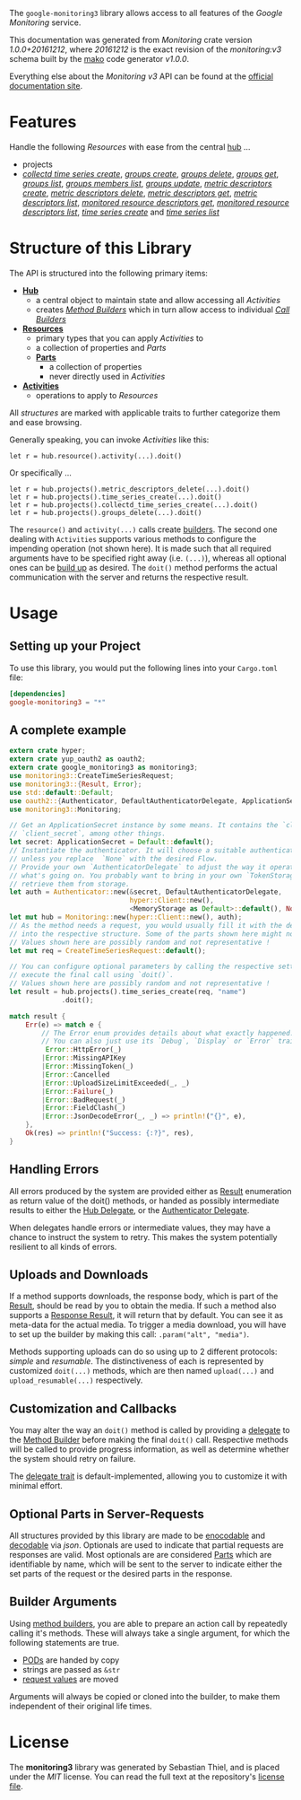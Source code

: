 <!---
DO NOT EDIT !
This file was generated automatically from 'src/mako/api/README.md.mako'
DO NOT EDIT !
-->
The `google-monitoring3` library allows access to all features of the *Google Monitoring* service.

This documentation was generated from *Monitoring* crate version *1.0.0+20161212*, where *20161212* is the exact revision of the *monitoring:v3* schema built by the [mako](http://www.makotemplates.org/) code generator *v1.0.0*.

Everything else about the *Monitoring* *v3* API can be found at the
[official documentation site](https://cloud.google.com/monitoring/api/).
# Features

Handle the following *Resources* with ease from the central [hub](http://byron.github.io/google-apis-rs/google_monitoring3/struct.Monitoring.html) ... 

* projects
 * [*collectd time series create*](http://byron.github.io/google-apis-rs/google_monitoring3/struct.ProjectCollectdTimeSeryCreateCall.html), [*groups create*](http://byron.github.io/google-apis-rs/google_monitoring3/struct.ProjectGroupCreateCall.html), [*groups delete*](http://byron.github.io/google-apis-rs/google_monitoring3/struct.ProjectGroupDeleteCall.html), [*groups get*](http://byron.github.io/google-apis-rs/google_monitoring3/struct.ProjectGroupGetCall.html), [*groups list*](http://byron.github.io/google-apis-rs/google_monitoring3/struct.ProjectGroupListCall.html), [*groups members list*](http://byron.github.io/google-apis-rs/google_monitoring3/struct.ProjectGroupMemberListCall.html), [*groups update*](http://byron.github.io/google-apis-rs/google_monitoring3/struct.ProjectGroupUpdateCall.html), [*metric descriptors create*](http://byron.github.io/google-apis-rs/google_monitoring3/struct.ProjectMetricDescriptorCreateCall.html), [*metric descriptors delete*](http://byron.github.io/google-apis-rs/google_monitoring3/struct.ProjectMetricDescriptorDeleteCall.html), [*metric descriptors get*](http://byron.github.io/google-apis-rs/google_monitoring3/struct.ProjectMetricDescriptorGetCall.html), [*metric descriptors list*](http://byron.github.io/google-apis-rs/google_monitoring3/struct.ProjectMetricDescriptorListCall.html), [*monitored resource descriptors get*](http://byron.github.io/google-apis-rs/google_monitoring3/struct.ProjectMonitoredResourceDescriptorGetCall.html), [*monitored resource descriptors list*](http://byron.github.io/google-apis-rs/google_monitoring3/struct.ProjectMonitoredResourceDescriptorListCall.html), [*time series create*](http://byron.github.io/google-apis-rs/google_monitoring3/struct.ProjectTimeSeryCreateCall.html) and [*time series list*](http://byron.github.io/google-apis-rs/google_monitoring3/struct.ProjectTimeSeryListCall.html)




# Structure of this Library

The API is structured into the following primary items:

* **[Hub](http://byron.github.io/google-apis-rs/google_monitoring3/struct.Monitoring.html)**
    * a central object to maintain state and allow accessing all *Activities*
    * creates [*Method Builders*](http://byron.github.io/google-apis-rs/google_monitoring3/trait.MethodsBuilder.html) which in turn
      allow access to individual [*Call Builders*](http://byron.github.io/google-apis-rs/google_monitoring3/trait.CallBuilder.html)
* **[Resources](http://byron.github.io/google-apis-rs/google_monitoring3/trait.Resource.html)**
    * primary types that you can apply *Activities* to
    * a collection of properties and *Parts*
    * **[Parts](http://byron.github.io/google-apis-rs/google_monitoring3/trait.Part.html)**
        * a collection of properties
        * never directly used in *Activities*
* **[Activities](http://byron.github.io/google-apis-rs/google_monitoring3/trait.CallBuilder.html)**
    * operations to apply to *Resources*

All *structures* are marked with applicable traits to further categorize them and ease browsing.

Generally speaking, you can invoke *Activities* like this:

```Rust,ignore
let r = hub.resource().activity(...).doit()
```

Or specifically ...

```ignore
let r = hub.projects().metric_descriptors_delete(...).doit()
let r = hub.projects().time_series_create(...).doit()
let r = hub.projects().collectd_time_series_create(...).doit()
let r = hub.projects().groups_delete(...).doit()
```

The `resource()` and `activity(...)` calls create [builders][builder-pattern]. The second one dealing with `Activities` 
supports various methods to configure the impending operation (not shown here). It is made such that all required arguments have to be 
specified right away (i.e. `(...)`), whereas all optional ones can be [build up][builder-pattern] as desired.
The `doit()` method performs the actual communication with the server and returns the respective result.

# Usage

## Setting up your Project

To use this library, you would put the following lines into your `Cargo.toml` file:

```toml
[dependencies]
google-monitoring3 = "*"
```

## A complete example

```Rust
extern crate hyper;
extern crate yup_oauth2 as oauth2;
extern crate google_monitoring3 as monitoring3;
use monitoring3::CreateTimeSeriesRequest;
use monitoring3::{Result, Error};
use std::default::Default;
use oauth2::{Authenticator, DefaultAuthenticatorDelegate, ApplicationSecret, MemoryStorage};
use monitoring3::Monitoring;

// Get an ApplicationSecret instance by some means. It contains the `client_id` and 
// `client_secret`, among other things.
let secret: ApplicationSecret = Default::default();
// Instantiate the authenticator. It will choose a suitable authentication flow for you, 
// unless you replace  `None` with the desired Flow.
// Provide your own `AuthenticatorDelegate` to adjust the way it operates and get feedback about 
// what's going on. You probably want to bring in your own `TokenStorage` to persist tokens and
// retrieve them from storage.
let auth = Authenticator::new(&secret, DefaultAuthenticatorDelegate,
                              hyper::Client::new(),
                              <MemoryStorage as Default>::default(), None);
let mut hub = Monitoring::new(hyper::Client::new(), auth);
// As the method needs a request, you would usually fill it with the desired information
// into the respective structure. Some of the parts shown here might not be applicable !
// Values shown here are possibly random and not representative !
let mut req = CreateTimeSeriesRequest::default();

// You can configure optional parameters by calling the respective setters at will, and
// execute the final call using `doit()`.
// Values shown here are possibly random and not representative !
let result = hub.projects().time_series_create(req, "name")
             .doit();

match result {
    Err(e) => match e {
        // The Error enum provides details about what exactly happened.
        // You can also just use its `Debug`, `Display` or `Error` traits
         Error::HttpError(_)
        |Error::MissingAPIKey
        |Error::MissingToken(_)
        |Error::Cancelled
        |Error::UploadSizeLimitExceeded(_, _)
        |Error::Failure(_)
        |Error::BadRequest(_)
        |Error::FieldClash(_)
        |Error::JsonDecodeError(_, _) => println!("{}", e),
    },
    Ok(res) => println!("Success: {:?}", res),
}

```
## Handling Errors

All errors produced by the system are provided either as [Result](http://byron.github.io/google-apis-rs/google_monitoring3/enum.Result.html) enumeration as return value of 
the doit() methods, or handed as possibly intermediate results to either the 
[Hub Delegate](http://byron.github.io/google-apis-rs/google_monitoring3/trait.Delegate.html), or the [Authenticator Delegate](http://byron.github.io/google-apis-rs/google_monitoring3/../yup-oauth2/trait.AuthenticatorDelegate.html).

When delegates handle errors or intermediate values, they may have a chance to instruct the system to retry. This 
makes the system potentially resilient to all kinds of errors.

## Uploads and Downloads
If a method supports downloads, the response body, which is part of the [Result](http://byron.github.io/google-apis-rs/google_monitoring3/enum.Result.html), should be
read by you to obtain the media.
If such a method also supports a [Response Result](http://byron.github.io/google-apis-rs/google_monitoring3/trait.ResponseResult.html), it will return that by default.
You can see it as meta-data for the actual media. To trigger a media download, you will have to set up the builder by making
this call: `.param("alt", "media")`.

Methods supporting uploads can do so using up to 2 different protocols: 
*simple* and *resumable*. The distinctiveness of each is represented by customized 
`doit(...)` methods, which are then named `upload(...)` and `upload_resumable(...)` respectively.

## Customization and Callbacks

You may alter the way an `doit()` method is called by providing a [delegate](http://byron.github.io/google-apis-rs/google_monitoring3/trait.Delegate.html) to the 
[Method Builder](http://byron.github.io/google-apis-rs/google_monitoring3/trait.CallBuilder.html) before making the final `doit()` call. 
Respective methods will be called to provide progress information, as well as determine whether the system should 
retry on failure.

The [delegate trait](http://byron.github.io/google-apis-rs/google_monitoring3/trait.Delegate.html) is default-implemented, allowing you to customize it with minimal effort.

## Optional Parts in Server-Requests

All structures provided by this library are made to be [enocodable](http://byron.github.io/google-apis-rs/google_monitoring3/trait.RequestValue.html) and 
[decodable](http://byron.github.io/google-apis-rs/google_monitoring3/trait.ResponseResult.html) via *json*. Optionals are used to indicate that partial requests are responses 
are valid.
Most optionals are are considered [Parts](http://byron.github.io/google-apis-rs/google_monitoring3/trait.Part.html) which are identifiable by name, which will be sent to 
the server to indicate either the set parts of the request or the desired parts in the response.

## Builder Arguments

Using [method builders](http://byron.github.io/google-apis-rs/google_monitoring3/trait.CallBuilder.html), you are able to prepare an action call by repeatedly calling it's methods.
These will always take a single argument, for which the following statements are true.

* [PODs][wiki-pod] are handed by copy
* strings are passed as `&str`
* [request values](http://byron.github.io/google-apis-rs/google_monitoring3/trait.RequestValue.html) are moved

Arguments will always be copied or cloned into the builder, to make them independent of their original life times.

[wiki-pod]: http://en.wikipedia.org/wiki/Plain_old_data_structure
[builder-pattern]: http://en.wikipedia.org/wiki/Builder_pattern
[google-go-api]: https://github.com/google/google-api-go-client

# License
The **monitoring3** library was generated by Sebastian Thiel, and is placed 
under the *MIT* license.
You can read the full text at the repository's [license file][repo-license].

[repo-license]: https://github.com/Byron/google-apis-rs/LICENSE.md
